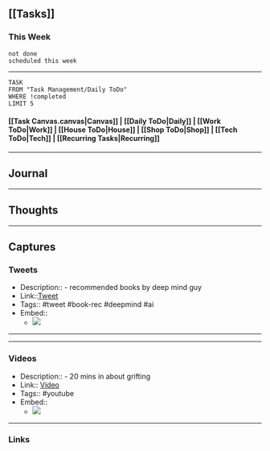 ## [[Tasks]]

### This Week

```tasks
not done
scheduled this week
```

---
```dataview
TASK
FROM "Task Management/Daily ToDo"
WHERE !completed
LIMIT 5
```


#### [[Task Canvas.canvas|Canvas]] | [[Daily ToDo|Daily]] | [[Work ToDo|Work]] |  [[House ToDo|House]] |  [[Shop ToDo|Shop]] | [[Tech ToDo|Tech]] | [[Recurring Tasks|Recurring]] 
---
## Journal

---
## Thoughts

---
## Captures

### Tweets
- Description:: - recommended books by deep mind guy
- Link::[Tweet](https://twitter.com/danshipper/status/1679595929408610304?t=HJ0K-N8o_H9xKQQ0EwUSVA&s=19)
- Tags:: #tweet #book-rec #deepmind #ai 
- Embed:: 
	- ![](https://twitter.com/danshipper/status/1679595929408610304?t=HJ0K-N8o_H9xKQQ0EwUSVA&s=19)

 --- 

---
### Videos
- Description:: - 20 mins in about grifting 
- Link:: [Video](https://youtube.com/watch?v=9CFsajxf7gg&feature=share8)
- Tags:: #youtube
- Embed:: 
	- ![](https://youtube.com/watch?v=9CFsajxf7gg&feature=share8)

---
### Links



